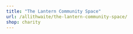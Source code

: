 ```yaml
---
title: "The Lantern Community Space"
url: /allithwaite/the-lantern-community-space/
shop: charity
---
```

